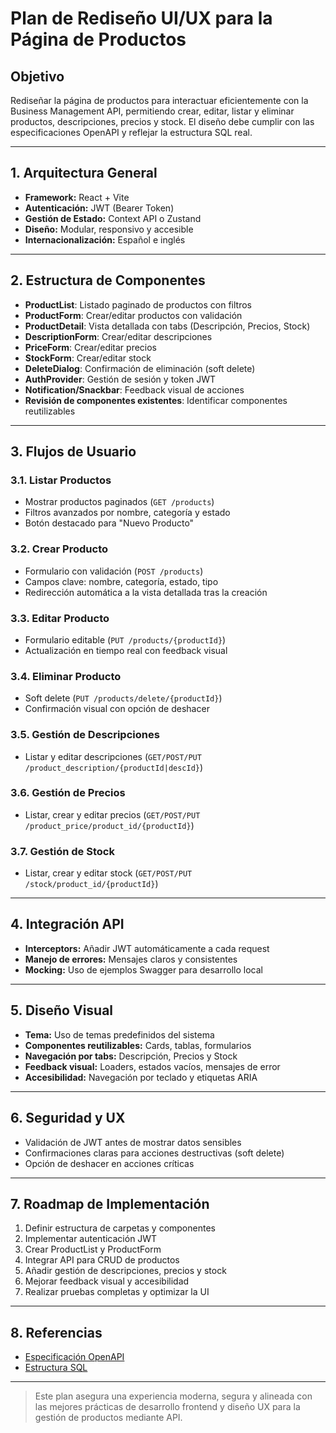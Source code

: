 # Plan de Rediseño UI/UX para la Página de Productos

## Objetivo
Rediseñar la página de productos para interactuar eficientemente con la Business Management API, permitiendo crear, editar, listar y eliminar productos, descripciones, precios y stock. El diseño debe cumplir con las especificaciones OpenAPI y reflejar la estructura SQL real.

---

## 1. Arquitectura General
- **Framework:** React + Vite
- **Autenticación:** JWT (Bearer Token)
- **Gestión de Estado:** Context API o Zustand
- **Diseño:** Modular, responsivo y accesible
- **Internacionalización:** Español e inglés

---

## 2. Estructura de Componentes
- **ProductList**: Listado paginado de productos con filtros
- **ProductForm**: Crear/editar productos con validación
- **ProductDetail**: Vista detallada con tabs (Descripción, Precios, Stock)
- **DescriptionForm**: Crear/editar descripciones
- **PriceForm**: Crear/editar precios
- **StockForm**: Crear/editar stock
- **DeleteDialog**: Confirmación de eliminación (soft delete)
- **AuthProvider**: Gestión de sesión y token JWT
- **Notification/Snackbar**: Feedback visual de acciones
- **Revisión de componentes existentes**: Identificar componentes reutilizables

---

## 3. Flujos de Usuario
### 3.1. Listar Productos
- Mostrar productos paginados (`GET /products`)
- Filtros avanzados por nombre, categoría y estado
- Botón destacado para "Nuevo Producto"

### 3.2. Crear Producto
- Formulario con validación (`POST /products`)
- Campos clave: nombre, categoría, estado, tipo
- Redirección automática a la vista detallada tras la creación

### 3.3. Editar Producto
- Formulario editable (`PUT /products/{productId}`)
- Actualización en tiempo real con feedback visual

### 3.4. Eliminar Producto
- Soft delete (`PUT /products/delete/{productId}`)
- Confirmación visual con opción de deshacer

### 3.5. Gestión de Descripciones
- Listar y editar descripciones (`GET/POST/PUT /product_description/{productId|descId}`)

### 3.6. Gestión de Precios
- Listar, crear y editar precios (`GET/POST/PUT /product_price/product_id/{productId}`)

### 3.7. Gestión de Stock
- Listar, crear y editar stock (`GET/POST/PUT /stock/product_id/{productId}`)

---

## 4. Integración API
- **Interceptors:** Añadir JWT automáticamente a cada request
- **Manejo de errores:** Mensajes claros y consistentes
- **Mocking:** Uso de ejemplos Swagger para desarrollo local

---

## 5. Diseño Visual
- **Tema:** Uso de temas predefinidos del sistema
- **Componentes reutilizables:** Cards, tablas, formularios
- **Navegación por tabs:** Descripción, Precios y Stock
- **Feedback visual:** Loaders, estados vacíos, mensajes de error
- **Accesibilidad:** Navegación por teclado y etiquetas ARIA

---

## 6. Seguridad y UX
- Validación de JWT antes de mostrar datos sensibles
- Confirmaciones claras para acciones destructivas (soft delete)
- Opción de deshacer en acciones críticas

---

## 7. Roadmap de Implementación
1. Definir estructura de carpetas y componentes
2. Implementar autenticación JWT
3. Crear ProductList y ProductForm
4. Integrar API para CRUD de productos
5. Añadir gestión de descripciones, precios y stock
6. Mejorar feedback visual y accesibilidad
7. Realizar pruebas completas y optimizar la UI

---

## 8. Referencias
- [Especificación OpenAPI](./product_open_api.md)
- [Estructura SQL](./product_open_api.md)

---

> Este plan asegura una experiencia moderna, segura y alineada con las mejores prácticas de desarrollo frontend y diseño UX para la gestión de productos mediante API.

